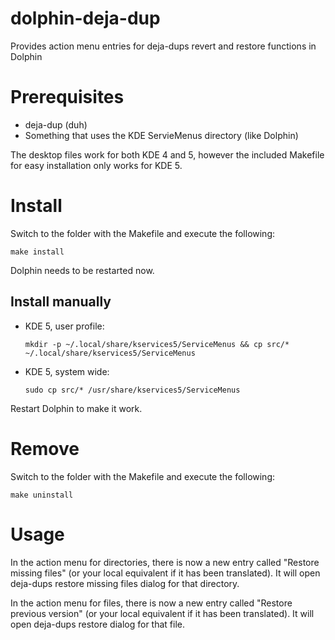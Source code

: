 # dolphin-deja-dup
Provides action menu entries for deja-dups revert and restore functions in
Dolphin

# Prerequisites
* deja-dup (duh)
* Something that uses the KDE ServieMenus directory (like Dolphin)

The desktop files work for both KDE 4 and 5, however the included
Makefile for easy installation only works for KDE 5.

# Install

Switch to the folder with the Makefile and execute the following:

```
make install
```

Dolphin needs to be restarted now.

## Install manually

- KDE 5, user profile: 
  ```
  mkdir -p ~/.local/share/kservices5/ServiceMenus && cp src/* ~/.local/share/kservices5/ServiceMenus
  ```
- KDE 5, system wide: 
  ```
  sudo cp src/* /usr/share/kservices5/ServiceMenus
  ```

Restart Dolphin to make it work.

# Remove

Switch to the folder with the Makefile and execute the following:

```
make uninstall
```

# Usage
In the action menu for directories, there is now a new entry called "Restore
missing files" (or your local equivalent if it has been translated).
It will open deja-dups restore missing files dialog for that directory.

In the action menu for files, there is now a new entry called "Restore previous
 version" (or your local equivalent if it has been translated).
It will open deja-dups restore dialog for that file.
